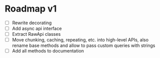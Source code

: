 # Roadmap v1

- [ ] Rewrite decorating
- [ ] Add async api interface
- [ ] Extract RawApi classes
- [ ] Move chunking, caching, repeating, etc. into high-level APIs, also rename base methods and allow to pass custom queries with strings
- [ ] Add all methods to documentation
